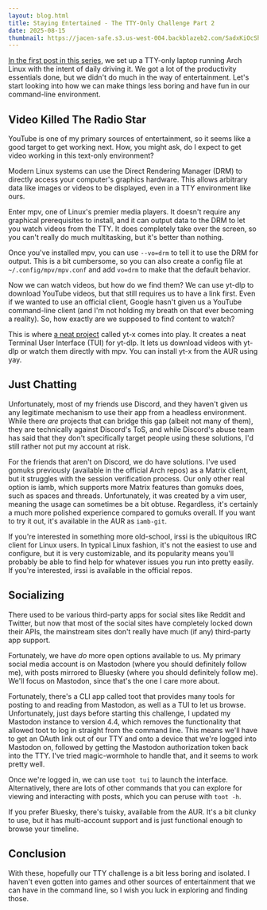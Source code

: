 ```yaml
---
layout: blog.html
title: Staying Entertained - The TTY-Only Challenge Part 2
date: 2025-08-15
thumbnail: https://jacen-safe.s3.us-west-004.backblazeb2.com/SadxKiOcShLj.png
---
```

[In the first post in this series](https://jacen.moe/blog/20250802-can-you-use-linux-without-leaving-the-command-line-the-tty-only-challenge/), we set up a TTY-only laptop running Arch Linux with the intent of daily driving it. We got a lot of the productivity essentials done, but we didn't do much in the way of entertainment. Let's start looking into how we can make things less boring and have fun in our command-line environment.
<!-- more -->

## Video Killed The Radio Star

YouTube is one of my primary sources of entertainment, so it seems like a good target to get working next. How, you might ask, do I expect to get video working in this text-only environment?

Modern Linux systems can use the Direct Rendering Manager (DRM) to directly access your computer's graphics hardware. This allows arbitrary data like images or videos to be displayed, even in a TTY environment like ours.

Enter mpv, one of Linux's premier media players. It doesn't require any graphical prerequisites to install, and it can output data to the DRM to let you watch videos from the TTY. It does completely take over the screen, so you can't really do much multitasking, but it's better than nothing.

Once you've installed mpv, you can use `--vo=drm` to tell it to use the DRM for output. This is a bit cumbersome, so you can also create a config file at `~/.config/mpv/mpv.conf` and add `vo=drm` to make that the default behavior.

Now we can watch videos, but how do we find them? We can use yt-dlp to download YouTube videos, but that still requires us to have a link first. Even if we wanted to use an official client, Google hasn't given us a YouTube command-line client (and I'm not holding my breath on that ever becoming a reality). So, how exactly are we supposed to find content to watch?

This is where [a neat project](https://github.com/Benexl/yt-x) called yt-x comes into play. It creates a neat Terminal User Interface (TUI) for yt-dlp. It lets us download videos with yt-dlp or watch them directly with mpv. You can install yt-x from the AUR using yay.

## Just Chatting

Unfortunately, most of my friends use Discord, and they haven't given us any legitimate mechanism to use their app from a headless environment. While there *are* projects that can bridge this gap (albeit not many of them), they are technically against Discord's ToS, and while Discord's abuse team has said that they don't specifically target people using these solutions, I'd still rather not put my account at risk.

For the friends that aren't on Discord, we do have solutions. I've used gomuks previously (available in the official Arch repos) as a Matrix client, but it struggles with the session verification process. Our only other real option is iamb, which supports more Matrix features than gomuks does, such as spaces and threads. Unfortunately, it was created by a vim user, meaning the usage can sometimes be a bit obtuse. Regardless, it's certainly a much more polished experience compared to gomuks overall. If you want to try it out, it's available in the AUR as `iamb-git`.

If you're interested in something more old-school, irssi is the ubiquitous IRC client for Linux users. In typical Linux fashion, it's not the easiest to use and configure, but it is very customizable, and its popularity means you'll probably be able to find help for whatever issues you run into pretty easily. If you're interested, irssi is available in the official repos.

## Socializing

There used to be various third-party apps for social sites like Reddit and Twitter, but now that most of the social sites have completely locked down their APIs, the mainstream sites don't really have much (if any) third-party app support.

Fortunately, we have *do* more open options available to us. My primary social media account is on Mastodon (where you should definitely follow me), with posts mirrored to Bluesky (where you should definitely follow me). We'll focus on Mastodon, since that's the one I care more about.

Fortunately, there's a CLI app called toot that provides many tools for posting to and reading from Mastodon, as well as a TUI to let us browse. Unfortunately, just days before starting this challenge, I updated my Mastodon instance to version 4.4, which removes the functionality that allowed toot to log in straight from the command line. This means we'll have to get an OAuth link out of our TTY and onto a device that we're logged into Mastodon on, followed by getting the Mastodon authorization token back into the TTY. I've tried magic-wormhole to handle that, and it seems to work pretty well.

Once we're logged in, we can use `toot tui` to launch the interface. Alternatively, there are lots of other commands that you can explore for viewing and interacting with posts, which you can peruse with `toot -h`.

If you prefer Bluesky, there's tuisky, available from the AUR. It's a bit clunky to use, but it has multi-account support and is just functional enough to browse your timeline.

## Conclusion

With these, hopefully our TTY challenge is a bit less boring and isolated. I haven't even gotten into games and other sources of entertainment that we can have in the command line, so I wish you luck in exploring and finding those.
